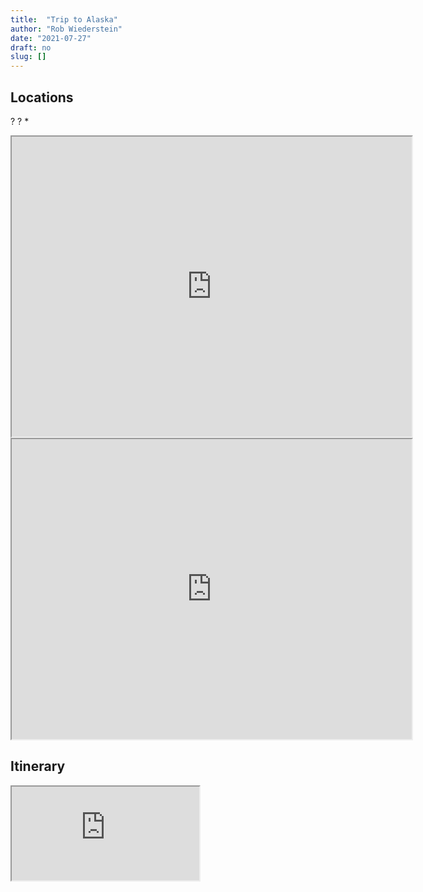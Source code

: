 ```yaml
---
title:  "Trip to Alaska"
author: "Rob Wiederstein"
date: "2021-07-27"
draft: no
slug: []
---
```


## Locations

?
?
*

<iframe src="https://www.google.com/maps/d/edit?mid=1MlQ3FddAE2omXKjZCjg5tALNEufmNkY" width="640" height="480"></iframe>


<iframe src="https://www.google.com/maps/d/u/0/embed?mid=1b4lFZOBHLMAjQbYETB0RcniQNLitRD7T" width="640" height="480"></iframe>


## Itinerary

<iframe src="https://docs.google.com/spreadsheets/d/e/2PACX-1vTNkAlXib9JGQnKIUriLntjfHvIbgISlA4bQdEjUnw56nJGr6U_MAgSacJAkf4daywSa6VYmcPlq2fl/pubhtml?gid=1668108716&amp;single=true&amp;widget=true&amp;headers=false">width="640" height="480"</iframe>